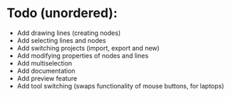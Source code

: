 # Todo (unordered):
 * Add drawing lines (creating nodes)
 * Add selecting lines and nodes
 * Add switching projects (import, export and new)
 * Add modifying properties of nodes and lines
 * Add multiselection
 * Add documentation
 * Add preview feature
 * Add tool switching (swaps functionality of mouse buttons, for laptops)
